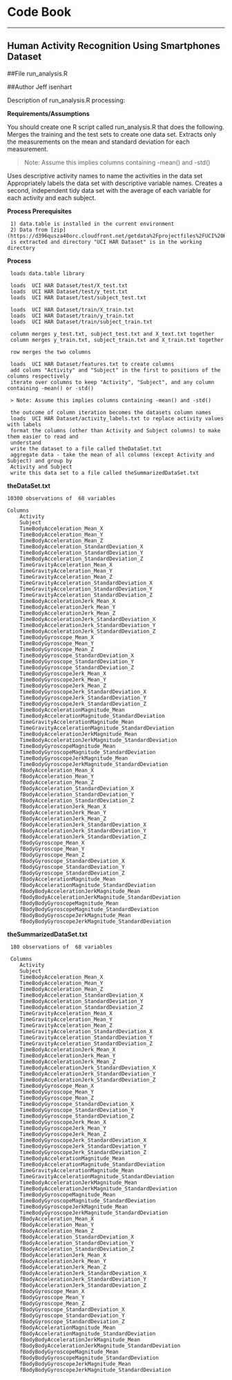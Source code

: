 
Code Book
=====================

---------
Human Activity Recognition Using Smartphones Dataset
---------

##File
run_analysis.R

##Author 
Jeff isenhart

Description of run_analysis.R processing:

**Requirements/Assumptions**

You should create one R script called run_analysis.R that does the following. 
Merges the training and the test sets to create one data set.
Extracts only the measurements on the mean and standard deviation for each measurement. 
> Note: Assume this implies columns containing -mean() and -std()

Uses descriptive activity names to name the activities in the data set
Appropriately labels the data set with descriptive variable names. 
Creates a second, independent tidy data set with the average of each variable for each activity and 
each subject. 

**Process Prerequisites**

     1) data.table is installed in the current environment
     2) Data from [zip](https://d396qusza40orc.cloudfront.net/getdata%2Fprojectfiles%2FUCI%20HAR%20Dataset.zip) 
     is extracted and directory "UCI HAR Dataset" is in the working directory
     
**Process**     

     loads data.table library
     
     loads  UCI HAR Dataset/test/X_test.txt
     loads  UCI HAR Dataset/test/y_test.txt
     loads  UCI HAR Dataset/test/subject_test.txt
     
     loads  UCI HAR Dataset/train/X_train.txt
     loads  UCI HAR Dataset/train/y_train.txt
     loads  UCI HAR Dataset/train/subject_train.txt
     
     column merges y_test.txt, subject_test.txt and X_text.txt together
     column merges y_train.txt, subject_train.txt and X_train.txt together
     
     row merges the two columns
     
     loads  UCI HAR Dataset/features.txt to create columns
     add colums "Activity" and "Subject" in the first to positions of the columns respectively
     iterate over columns to keep "Activity", "Subject", and any column containing -mean() or -std()
     
     > Note: Assume this implies columns containing -mean() and -std()
     
     the outcome of column iteration becomes the datasets column names
     loads  UCI HAR Dataset/activity_labels.txt to replace activity values with labels
     format the columns (other than Activity and Subject columns) to make them easier to read and 
     understand
     write the dataset to a file called theDataSet.txt
     aggregate data - take the mean of all columns (except Activity and Subject) and group by 
     Activity and Subject
     write this data set to a file called theSummarizedDataSet.txt
     

     
 **theDataSet.txt**
 
 
 	10300 observations of  68 variables
 	
 	Columns
 		Activity
		Subject
		TimeBodyAcceleration_Mean_X
		TimeBodyAcceleration_Mean_Y
		TimeBodyAcceleration_Mean_Z
		TimeBodyAcceleration_StandardDeviation_X
		TimeBodyAcceleration_StandardDeviation_Y
		TimeBodyAcceleration_StandardDeviation_Z
		TimeGravityAcceleration_Mean_X
		TimeGravityAcceleration_Mean_Y
		TimeGravityAcceleration_Mean_Z
		TimeGravityAcceleration_StandardDeviation_X
		TimeGravityAcceleration_StandardDeviation_Y
		TimeGravityAcceleration_StandardDeviation_Z
		TimeBodyAccelerationJerk_Mean_X
		TimeBodyAccelerationJerk_Mean_Y
		TimeBodyAccelerationJerk_Mean_Z
		TimeBodyAccelerationJerk_StandardDeviation_X
		TimeBodyAccelerationJerk_StandardDeviation_Y
		TimeBodyAccelerationJerk_StandardDeviation_Z
		TimeBodyGyroscope_Mean_X
		TimeBodyGyroscope_Mean_Y
		TimeBodyGyroscope_Mean_Z
		TimeBodyGyroscope_StandardDeviation_X
		TimeBodyGyroscope_StandardDeviation_Y
		TimeBodyGyroscope_StandardDeviation_Z
		TimeBodyGyroscopeJerk_Mean_X
		TimeBodyGyroscopeJerk_Mean_Y
		TimeBodyGyroscopeJerk_Mean_Z
		TimeBodyGyroscopeJerk_StandardDeviation_X
		TimeBodyGyroscopeJerk_StandardDeviation_Y
		TimeBodyGyroscopeJerk_StandardDeviation_Z
		TimeBodyAccelerationMagnitude_Mean
		TimeBodyAccelerationMagnitude_StandardDeviation
		TimeGravityAccelerationMagnitude_Mean
		TimeGravityAccelerationMagnitude_StandardDeviation
		TimeBodyAccelerationJerkMagnitude_Mean
		TimeBodyAccelerationJerkMagnitude_StandardDeviation
		TimeBodyGyroscopeMagnitude_Mean
		TimeBodyGyroscopeMagnitude_StandardDeviation
		TimeBodyGyroscopeJerkMagnitude_Mean
		TimeBodyGyroscopeJerkMagnitude_StandardDeviation
		fBodyAcceleration_Mean_X
		fBodyAcceleration_Mean_Y
		fBodyAcceleration_Mean_Z
		fBodyAcceleration_StandardDeviation_X
		fBodyAcceleration_StandardDeviation_Y
		fBodyAcceleration_StandardDeviation_Z
		fBodyAccelerationJerk_Mean_X
		fBodyAccelerationJerk_Mean_Y
		fBodyAccelerationJerk_Mean_Z
		fBodyAccelerationJerk_StandardDeviation_X
		fBodyAccelerationJerk_StandardDeviation_Y
		fBodyAccelerationJerk_StandardDeviation_Z
		fBodyGyroscope_Mean_X
		fBodyGyroscope_Mean_Y
		fBodyGyroscope_Mean_Z
		fBodyGyroscope_StandardDeviation_X
		fBodyGyroscope_StandardDeviation_Y
		fBodyGyroscope_StandardDeviation_Z
		fBodyAccelerationMagnitude_Mean
		fBodyAccelerationMagnitude_StandardDeviation
		fBodyBodyAccelerationJerkMagnitude_Mean
		fBodyBodyAccelerationJerkMagnitude_StandardDeviation
		fBodyBodyGyroscopeMagnitude_Mean
		fBodyBodyGyroscopeMagnitude_StandardDeviation
		fBodyBodyGyroscopeJerkMagnitude_Mean
		fBodyBodyGyroscopeJerkMagnitude_StandardDeviation
		

**theSummarizedDataSet.txt**
 
     180 observations of  68 variables
     
     Columns
     	Activity
		Subject
		TimeBodyAcceleration_Mean_X
		TimeBodyAcceleration_Mean_Y
		TimeBodyAcceleration_Mean_Z
		TimeBodyAcceleration_StandardDeviation_X
		TimeBodyAcceleration_StandardDeviation_Y
		TimeBodyAcceleration_StandardDeviation_Z
		TimeGravityAcceleration_Mean_X
		TimeGravityAcceleration_Mean_Y
		TimeGravityAcceleration_Mean_Z
		TimeGravityAcceleration_StandardDeviation_X
		TimeGravityAcceleration_StandardDeviation_Y
		TimeGravityAcceleration_StandardDeviation_Z
		TimeBodyAccelerationJerk_Mean_X
		TimeBodyAccelerationJerk_Mean_Y
		TimeBodyAccelerationJerk_Mean_Z
		TimeBodyAccelerationJerk_StandardDeviation_X
		TimeBodyAccelerationJerk_StandardDeviation_Y
		TimeBodyAccelerationJerk_StandardDeviation_Z
		TimeBodyGyroscope_Mean_X
		TimeBodyGyroscope_Mean_Y
		TimeBodyGyroscope_Mean_Z
		TimeBodyGyroscope_StandardDeviation_X
		TimeBodyGyroscope_StandardDeviation_Y
		TimeBodyGyroscope_StandardDeviation_Z
		TimeBodyGyroscopeJerk_Mean_X
		TimeBodyGyroscopeJerk_Mean_Y
		TimeBodyGyroscopeJerk_Mean_Z
		TimeBodyGyroscopeJerk_StandardDeviation_X
		TimeBodyGyroscopeJerk_StandardDeviation_Y
		TimeBodyGyroscopeJerk_StandardDeviation_Z
		TimeBodyAccelerationMagnitude_Mean
		TimeBodyAccelerationMagnitude_StandardDeviation
		TimeGravityAccelerationMagnitude_Mean
		TimeGravityAccelerationMagnitude_StandardDeviation
		TimeBodyAccelerationJerkMagnitude_Mean
		TimeBodyAccelerationJerkMagnitude_StandardDeviation
		TimeBodyGyroscopeMagnitude_Mean
		TimeBodyGyroscopeMagnitude_StandardDeviation
		TimeBodyGyroscopeJerkMagnitude_Mean
		TimeBodyGyroscopeJerkMagnitude_StandardDeviation
		fBodyAcceleration_Mean_X
		fBodyAcceleration_Mean_Y
		fBodyAcceleration_Mean_Z
		fBodyAcceleration_StandardDeviation_X
		fBodyAcceleration_StandardDeviation_Y
		fBodyAcceleration_StandardDeviation_Z
		fBodyAccelerationJerk_Mean_X
		fBodyAccelerationJerk_Mean_Y
		fBodyAccelerationJerk_Mean_Z
		fBodyAccelerationJerk_StandardDeviation_X
		fBodyAccelerationJerk_StandardDeviation_Y
		fBodyAccelerationJerk_StandardDeviation_Z
		fBodyGyroscope_Mean_X
		fBodyGyroscope_Mean_Y
		fBodyGyroscope_Mean_Z
		fBodyGyroscope_StandardDeviation_X
		fBodyGyroscope_StandardDeviation_Y
		fBodyGyroscope_StandardDeviation_Z
		fBodyAccelerationMagnitude_Mean
		fBodyAccelerationMagnitude_StandardDeviation
		fBodyBodyAccelerationJerkMagnitude_Mean
		fBodyBodyAccelerationJerkMagnitude_StandardDeviation
		fBodyBodyGyroscopeMagnitude_Mean
		fBodyBodyGyroscopeMagnitude_StandardDeviation
		fBodyBodyGyroscopeJerkMagnitude_Mean
		fBodyBodyGyroscopeJerkMagnitude_StandardDeviation
     
     